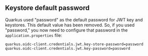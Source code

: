 

## Keystore default password

Quarkus used "password" as the default password for JWT key and keystores. 
This default value has been removed. So, if you used "password," you now need to configure that password in the `application.properties` file:

```
quarkus.oidc-client.credentials.jwt.key-store-password=password
quarkus.oidc-client.credentials.jwt.key-password=password
```
